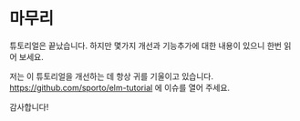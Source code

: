 # 마무리

튜토리얼은 끝났습니다. 하지만 몇가지 개선과 기능추가에 대한 내용이 있으니 한번 읽어 보세요.

저는 이 튜토리얼을 개선하는 데 항상 귀를 기울이고 있습니다. <https://github.com/sporto/elm-tutorial> 에 이슈를 열어 주세요.

감사합니다!
